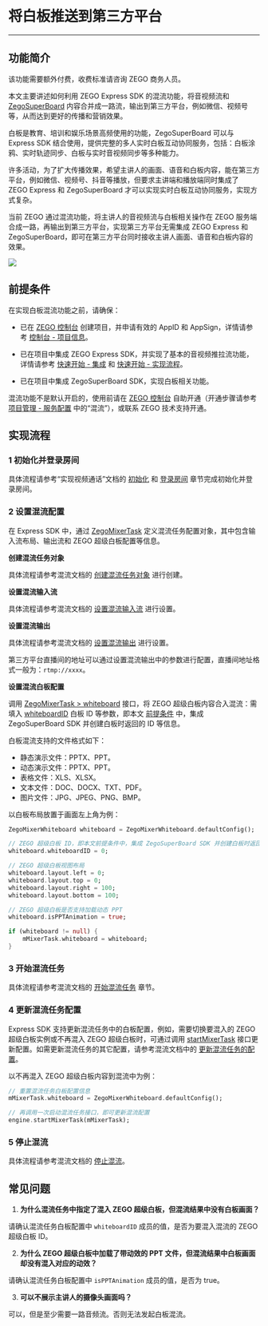 # 将白板推送到第三方平台

- - -

## 功能简介

<Warning title="注意">
该功能需要额外付费，收费标准请咨询 ZEGO 商务人员。
</Warning>



本文主要讲述如何利用 ZEGO Express SDK 的混流功能，将音视频流和 [ZegoSuperBoard](/super-board-ios/product-desc/overview) 内容合并成一路流，输出到第三方平台，例如微信、视频号等，从而达到更好的传播和营销效果。

白板是教育、培训和娱乐场景高频使用的功能，ZegoSuperBoard 可以与 Express SDK 结合使用，提供完整的多人实时白板互动协同服务，包括：白板涂鸦、实时轨迹同步、白板与实时音视频同步等多种能力。

许多活动，为了扩大传播效果，希望主讲人的画面、语音和白板内容，能在第三方平台，例如微信、视频号、抖音等播放，但要求主讲端和播放端同时集成了 ZEGO Express 和 ZegoSuperBoard 才可以实现实时白板互动协同服务，实现方式复杂。

当前 ZEGO 通过混流功能，将主讲人的音视频流与白板相关操作在 ZEGO 服务端合成一路，再输出到第三方平台，实现第三方平台无需集成 ZEGO Express 和 ZegoSuperBoard，即可在第三方平台同时接收主讲人画面、语音和白板内容的效果。

<Frame width="512" height="auto" caption=""><img src="https://doc-media.zego.im/sdk-doc/Pics/Express/whiteboard_mixer.jpeg" /></Frame>

## 前提条件

在实现白板混流功能之前，请确保：

- 已在 [ZEGO 控制台](https://console.zego.im) 创建项目，并申请有效的 AppID 和 AppSign，详情请参考 [控制台 - 项目信息](/console/project-info)。
- 已在项目中集成 ZEGO Express SDK，并实现了基本的音视频推拉流功能，详情请参考 [快速开始 - 集成](https://doc-zh.zego.im/article/17151) 和 [快速开始 - 实现流程](https://doc-zh.zego.im/article/17184)。

- 已在项目中集成 ZegoSuperBoard SDK，实现白板相关功能。

<Warning title="注意">


混流功能不是默认开启的，使用前请在 [ZEGO 控制台](https://console.zego.im) 自助开通（开通步骤请参考 [项目管理 - 服务配置](/console/service-configuration/enable-stream-mixing-service) 中的“混流”），或联系 ZEGO 技术支持开通。

</Warning>




## 实现流程

### 1 初始化并登录房间

具体流程请参考“实现视频通话”文档的 [初始化](https://doc-zh.zego.im/article/17184#初始化) 和 [登录房间](https://doc-zh.zego.im/article/17184#登录房间) 章节完成初始化并登录房间。

### 2 设置混流配置

在 Express SDK 中，通过 [ZegoMixerTask](https://doc-zh.zego.im/unique-api/express-video-sdk/zh/dart_flutter/zego_express_engine/ZegoMixerTask-class.html) 定义混流任务配置对象，其中包含输入流布局、输出流和 ZEGO 超级白板配置等信息。

**创建混流任务对象**

具体流程请参考混流文档的 [创建混流任务对象](https://doc-zh.zego.im/article/17164#创建混流任务对象) 进行创建。

**设置混流输入流**

具体流程请参考混流文档的 [设置混流输入流](https://doc-zh.zego.im/article/17164#设置混流输入流) 进行设置。

**设置混流输出**

具体流程请参考混流文档的 [设置混流输出](https://doc-zh.zego.im/article/17164#设置混流输出) 进行设置。

<Note title="说明">

第三方平台直播间的地址可以通过设置混流输出中的参数进行配置，直播间地址格式一般为：`rtmp://xxxx`。

</Note>




**设置混流白板配置**

调用 [ZegoMixerTask > whiteboard](https://doc-zh.zego.im/unique-api/express-video-sdk/zh/dart_flutter/zego_express_engine/ZegoMixerTask/whiteboard.html) 接口，将 ZEGO 超级白板内容合入混流：需填入 [whiteboardID](https://doc-zh.zego.im/unique-api/express-video-sdk/zh/dart_flutter/zego_express_engine/ZegoMixerWhiteboard/whiteboardID.html) 白板 ID 等参数，即本文 [前提条件](https://doc-zh.zego.im/article/20787#2) 中，集成 ZegoSuperBoard SDK 并创建白板时返回的 ID 等信息。

<Note title="说明">

白板混流支持的文件格式如下：
- 静态演示文件：PPTX、PPT。
- 动态演示文件：PPTX、PPT。
- 表格文件：XLS、XLSX。
- 文本文件：DOC、DOCX、TXT、PDF。
- 图片文件：JPG、JPEG、PNG、BMP。

</Note>



以白板布局放置于画面左上角为例：

```dart
ZegoMixerWhiteboard whiteboard = ZegoMixerWhiteboard.defaultConfig();

// ZEGO 超级白板 ID，即本文前提条件中，集成 ZegoSuperBoard SDK 并创建白板时返回的 ID
whiteboard.whiteboardID = 0;

// ZEGO 超级白板视图布局
whiteboard.layout.left = 0;
whiteboard.layout.top = 0;
whiteboard.layout.right = 100;
whiteboard.layout.bottom = 100;

// ZEGO 超级白板是否支持加载动态 PPT
whiteboard.isPPTAnimation = true;

if (whiteboard != null) {
    mMixerTask.whiteboard = whiteboard;
}
```

### 3 开始混流任务

具体流程请参考混流文档的 [开始混流任务](https://doc-zh.zego.im/article/17164#开始混流任务) 章节。


### 4 更新混流任务配置

Express SDK 支持更新混流任务中的白板配置，例如，需要切换要混入的 ZEGO 超级白板实例或不再混入 ZEGO 超级白板时，可通过调用 [startMixerTask](https://doc-zh.zego.im/unique-api/express-video-sdk/zh/dart_flutter/zego_express_engine/ZegoExpressEngineMixer/startMixerTask.html) 接口更新配置。如需更新混流任务的其它配置，请参考混流文档中的 [更新混流任务的配置](https://doc-zh.zego.im/article/17164#更新混流任务的配置)。

以不再混入 ZEGO 超级白板内容到混流中为例：

```dart
// 重置混流任务白板配置信息
mMixerTask.whiteboard = ZegoMixerWhiteboard.defaultConfig();

// 再调用一次启动混流任务接口，即可更新混流配置
engine.startMixerTask(mMixerTask);
```

### 5 停止混流

具体流程请参考混流文档的 [停止混流](https://doc-zh.zego.im/article/17164#停止混流)。


## 常见问题

1. **为什么混流任务中指定了混入 ZEGO 超级白板，但混流结果中没有白板画面？**

  请确认混流任务白板配置中 `whiteboardID` 成员的值，是否为要混入混流的 ZEGO 超级白板 ID。

2. **为什么 ZEGO 超级白板中加载了带动效的 PPT 文件，但混流结果中白板画面却没有混入对应的动效？**

  请确认混流任务白板配置中 `isPPTAnimation` 成员的值，是否为 true。

3. **可以不展示主讲人的摄像头画面吗？**

可以，但是至少需要一路音频流。否则无法发起白板混流。

<Content />


